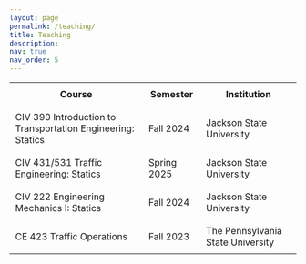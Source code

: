 ```yaml
---
layout: page
permalink: /teaching/
title: Teaching
description: 
nav: true
nav_order: 5
---
```

<!-- | Course                                   | Semester   | Institution                             |
|------------------------------------------|------------|----------------------------------------|
| CIV 222 Engineering Mechanics I: Statics | Fall 2024  | Jackson State University                |
| CE 423 Traffic Operations                 | Fall 2023  | The Pennsylvania State University       | -->

<table>
  <tr>
    <th style="padding: 10px;">Course</th>
    <th style="padding: 10px;">Semester</th>
    <th style="padding: 10px;">Institution</th>
  </tr>
  <tr>
    <td style="padding: 10px;">CIV 390 Introduction to Transportation Engineering: Statics</td>
    <td style="padding: 10px;">Fall 2024</td>
    <td style="padding: 10px;">Jackson State University</td>
  </tr>
  <tr>
    <td style="padding: 10px;">CIV 431/531 Traffic Engineering: Statics</td>
    <td style="padding: 10px;">Spring 2025</td>
    <td style="padding: 10px;">Jackson State University</td>
  </tr>
  <tr>
    <td style="padding: 10px;">CIV 222 Engineering Mechanics I: Statics</td>
    <td style="padding: 10px;">Fall 2024</td>
    <td style="padding: 10px;">Jackson State University</td>
  </tr>
  <tr>
    <td style="padding: 10px;">CE 423 Traffic Operations</td>
    <td style="padding: 10px;">Fall 2023</td>
    <td style="padding: 10px;">The Pennsylvania State University</td>
  </tr>
</table>
